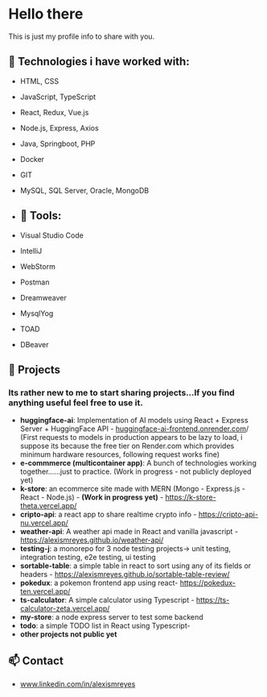 # Hello there

This is just my profile info to share with you.

## 🔧 Technologies i have worked with: 
- HTML, CSS
- JavaScript, TypeScript 
- React, Redux, Vue.js
- Node.js, Express, Axios
- Java, Springboot, PHP
- Docker
- GIT
- MySQL, SQL Server, Oracle, MongoDB

- ## 🔧 Tools:
- Visual Studio Code
- IntelliJ
- WebStorm
- Postman
- Dreamweaver
- MysqlYog
- TOAD
- DBeaver


## 🚀 Projects
### Its rather new to me to start sharing projects...If you find anything useful feel free to use it.

- **huggingface-ai**: Implementation of AI models using React + Express Server + HuggingFace API - [huggingface-ai-frontend.onrender.com](https://huggingface-ai-frontend.onrender.com/)/ (First requests to models in production appears to be lazy to load, i suppose its because the free tier on Render.com which provides minimum hardware resources, following request works fine)
- **e-commmerce (multicontainer app)**: A bunch of technologies working together......just to practice. (Work in progress - not publicly deployed yet)
- **k-store**: an ecommerce site made with MERN (Mongo - Express.js - React - Node.js) - **(Work in progress yet)** - https://k-store-theta.vercel.app/
- **cripto-api**: a react app to share realtime crypto info - https://cripto-api-nu.vercel.app/
- **weather-api**: A weather api made in React and vanilla javascript - https://alexismreyes.github.io/weather-api/
- **testing-j**: a monorepo for 3 node testing projects-> unit testing, integration testing, e2e testing, ui testing
- **sortable-table**: a simple table in react to sort using any of its fields or headers - https://alexismreyes.github.io/sortable-table-review/
- **pokedux**: a pokemon frontend app using react- https://pokedux-ten.vercel.app/
- **ts-calculator**: A simple calculator using Typescript - https://ts-calculator-zeta.vercel.app/
- **my-store**: a node express server to test some backend
- **todo**: a simple TODO list in React using Typescript- 
- **other projects not public yet** 


## 📫 Contact
- www.linkedin.com/in/alexismreyes

